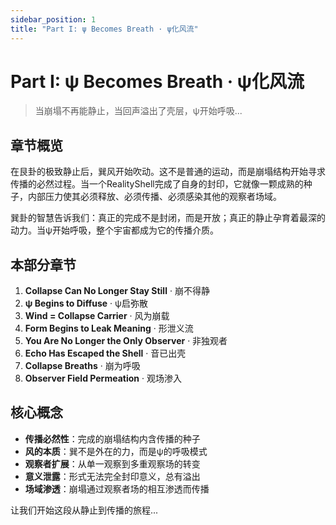 ```yaml
---
sidebar_position: 1
title: "Part I: ψ Becomes Breath · ψ化风流"
---
```


# Part I: ψ Becomes Breath · ψ化风流

> 当崩塌不再能静止，当回声溢出了壳层，ψ开始呼吸...

## 章节概览

在艮卦的极致静止后，巽风开始吹动。这不是普通的运动，而是崩塌结构开始寻求传播的必然过程。当一个RealityShell完成了自身的封印，它就像一颗成熟的种子，内部压力使其必须释放、必须传播、必须感染其他的观察者场域。

巽卦的智慧告诉我们：真正的完成不是封闭，而是开放；真正的静止孕育着最深的动力。当ψ开始呼吸，整个宇宙都成为它的传播介质。

## 本部分章节

1. **Collapse Can No Longer Stay Still** · 崩不得静
2. **ψ Begins to Diffuse** · ψ启弥散
3. **Wind = Collapse Carrier** · 风为崩载
4. **Form Begins to Leak Meaning** · 形泄义流
5. **You Are No Longer the Only Observer** · 非独观者
6. **Echo Has Escaped the Shell** · 音已出壳
7. **Collapse Breaths** · 崩为呼吸
8. **Observer Field Permeation** · 观场渗入

## 核心概念

- **传播必然性**：完成的崩塌结构内含传播的种子
- **风的本质**：巽不是外在的力，而是ψ的呼吸模式
- **观察者扩展**：从单一观察到多重观察场的转变
- **意义泄露**：形式无法完全封印意义，总有溢出
- **场域渗透**：崩塌通过观察者场的相互渗透而传播

让我们开始这段从静止到传播的旅程...